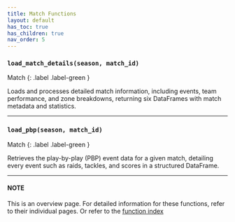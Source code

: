 ```yaml
---
title: Match Functions
layout: default
has_toc: true
has_children: true
nav_order: 5
---
```



### `load_match_details(season, match_id)`

Match
{: .label .label-green }

Loads and processes detailed match information, including events, team performance, and zone breakdowns, returning six DataFrames with match metadata and statistics.

---

### `load_pbp(season, match_id)`

Match
{: .label .label-green }



Retrieves the play-by-play (PBP) event data for a given match, detailing every event such as raids, tackles, and scores in a structured DataFrame.

---

#### NOTE

This is an overview page. For detailed information for these functions, refer to their individual pages. Or refer to the [function index](/kabaddiPy/function-index/)